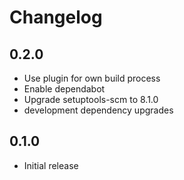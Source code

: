 Changelog
=========

## 0.2.0

- Use plugin for own build process
- Enable dependabot
- Upgrade setuptools-scm to 8.1.0
- development dependency upgrades

## 0.1.0

- Initial release